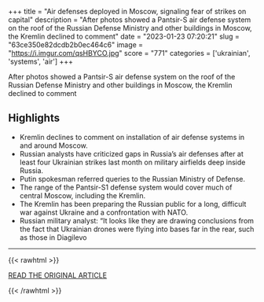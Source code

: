 +++
title = "Air defenses deployed in Moscow, signaling fear of strikes on capital"
description = "After photos showed a Pantsir-S air defense system on the roof of the Russian Defense Ministry and other buildings in Moscow, the Kremlin declined to comment"
date = "2023-01-23 07:20:21"
slug = "63ce350e82dcdb2b0ec464c6"
image = "https://i.imgur.com/qsHBYCO.jpg"
score = "771"
categories = ['ukrainian', 'systems', 'air']
+++

After photos showed a Pantsir-S air defense system on the roof of the Russian Defense Ministry and other buildings in Moscow, the Kremlin declined to comment

## Highlights

- Kremlin declines to comment on installation of air defense systems in and around Moscow.
- Russian analysts have criticized gaps in Russia’s air defenses after at least four Ukrainian strikes last month on military airfields deep inside Russia.
- Putin spokesman referred queries to the Russian Ministry of Defense.
- The range of the Pantsir-S1 defense system would cover much of central Moscow, including the Kremlin.
- The Kremlin has been preparing the Russian public for a long, difficult war against Ukraine and a confrontation with NATO.
- Russian military analyst: “It looks like they are drawing conclusions from the fact that Ukrainian drones were flying into bases far in the rear, such as those in Diagilevo

---

{{< rawhtml >}}
  <p class="article-category">
    <a target="_blank" href="https://www.washingtonpost.com/world/2023/01/20/russia-moscow-air-defenses-ukraine/">READ THE ORIGINAL ARTICLE</a>
  </p>
{{< /rawhtml >}}
